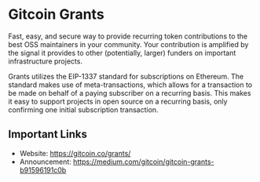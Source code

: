 # Gitcoin Grants

Fast, easy, and secure way to provide recurring token contributions to the best OSS maintainers in your community. Your contribution is amplified by the signal it provides to other (potentially, larger) funders on important infrastructure projects.

Grants utilizes the EIP-1337 standard for subscriptions on Ethereum. The standard makes use of meta-transactions, which allows for a transaction to be made on behalf of a paying subscriber on a recurring basis. This makes it easy to support projects in open source on a recurring basis, only confirming one initial subscription transaction.

## Important Links

* Website: https://gitcoin.co/grants/
* Announcement: https://medium.com/gitcoin/gitcoin-grants-b91596191c0b
